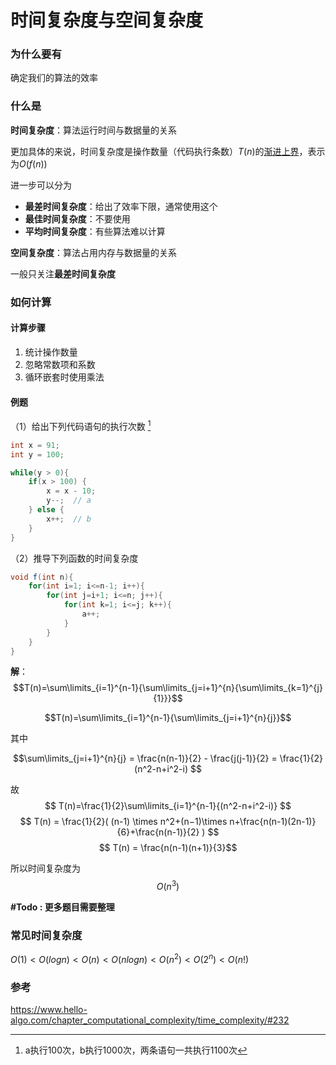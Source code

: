 # 时间复杂度与空间复杂度
### 为什么要有

确定我们的算法的效率



### 什么是

**时间复杂度**：算法运行时间与数据量的关系

更加具体的来说，时间复杂度是操作数量（代码执行条数）$T(n)$的[渐进上界](https://cloud.tencent.com/developer/article/1939374)，表示为$O(f(n))$​

进一步可以分为

- **最差时间复杂度**：给出了效率下限，通常使用这个
- **最佳时间复杂度**：不要使用
- **平均时间复杂度**：有些算法难以计算



**空间复杂度**：算法占用内存与数据量的关系

一般只关注**最差时间复杂度**



### 如何计算

#### 计算步骤

1. 统计操作数量
2. 忽略常数项和系数
3. 循环嵌套时使用乘法

#### 例题

（1）给出下列代码语句的执行次数 [^1]

```java
int x = 91;
int y = 100;

while(y > 0){
    if(x > 100) {
        x = x - 10; 
        y--;  // a
    } else {
        x++;  // b
    }
}
```
[^1]: a执行100次，b执行1000次，两条语句一共执行1100次

（2）推导下列函数的时间复杂度

```java
void f(int n){
    for(int i=1; i<=n-1; i++){
        for(int j=i+1; i<=n; j++){
        	for(int k=1; i<=j; k++){
        		a++;
    		}
    	}
    }
}
```
**解**：
$$T(n)=\sum\limits_{i=1}^{n-1}{\sum\limits_{j=i+1}^{n}{\sum\limits_{k=1}^{j}{1}}}$$

$$T(n)=\sum\limits_{i=1}^{n-1}{\sum\limits_{j=i+1}^{n}{j}}$$

其中

$$\sum\limits_{j=i+1}^{n}{j} = \frac{n(n-1)}{2} - \frac{j(j-1)}{2} = \frac{1}{2}(n^2-n+i^2-i) $$

故
$$ T(n)=\frac{1}{2}\sum\limits_{i=1}^{n-1}{(n^2-n+i^2-i)} $$
$$ T(n) = \frac{1}{2}( (n-1) \times n^2+(n−1)\times n+\frac{n(n-1)(2n-1)}{6}+\frac{n(n-1)}{2} ) $$
$$ T(n) = \frac{n(n-1)(n+1)}{3}$$

所以时间复杂度为
$$O(n^3)$$



**#Todo : 更多题目需要整理**

### 常见时间复杂度

$O(1) <  O(logn) < O(n) < O(nlogn) < O(n^2) < O(2^n) < O(n!)$


### 参考
https://www.hello-algo.com/chapter_computational_complexity/time_complexity/#232





